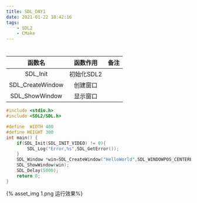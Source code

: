 ```yaml
---
title: SDL_DAY1
date: 2021-01-22 18:42:16
tags: 
    - SDL2
    - CMake
---
```

#
|函数名|函数作用|备注|
|:---:|:---:|:---:|
|SDL_Init|初始化SDL2||
|SDL_CreateWindow|创建窗口||
|SDL_ShowWindow|显示窗口||

```c
#include <stdio.h>
#include <SDL2/SDL.h>

#define  WIDTH 400
#define HEIGHT 300
int main() {
    if(SDL_Init(SDL_INIT_VIDEO) != 0){
        SDL_Log("Error,%s",SDL_GetError());
    }
    SDL_Window *win=SDL_CreateWindow("HelloWorld",SDL_WINDOWPOS_CENTERED,SDL_WINDOWPOS_CENTERED,WIDTH,HEIGHT,SDL_WINDOW_SHOWN);
    SDL_ShowWindow(win);
    SDL_Delay(5000);
    return 0;
}
```
{% asset_img 1.png 运行效果%}

